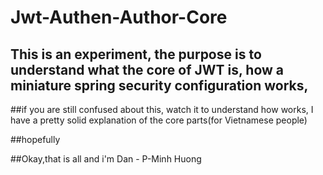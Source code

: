 # Jwt-Authen-Author-Core

## This is an experiment, the purpose is to understand what the core of JWT is, how a miniature spring security configuration works, 
##if you are still confused about this, watch it to understand how works, I have a pretty solid explanation of the core parts(for Vietnamese people)

##hopefully

##Okay,that is all and i'm Dan - P-Minh Huong
